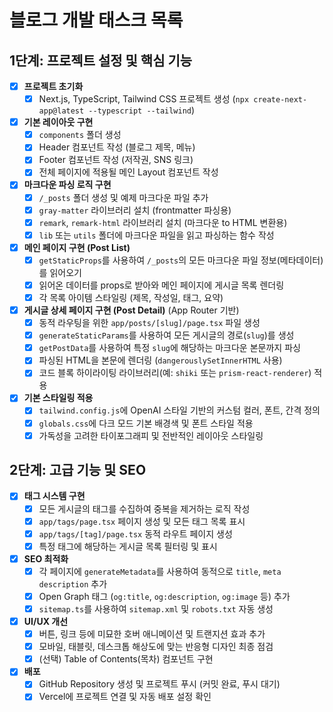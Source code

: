 # 블로그 개발 태스크 목록

## 1단계: 프로젝트 설정 및 핵심 기능

- [x] **프로젝트 초기화**
  - [x] Next.js, TypeScript, Tailwind CSS 프로젝트 생성 (`npx create-next-app@latest --typescript --tailwind`)
- [x] **기본 레이아웃 구현**
  - [x] `components` 폴더 생성
  - [x] Header 컴포넌트 작성 (블로그 제목, 메뉴)
  - [x] Footer 컴포넌트 작성 (저작권, SNS 링크)
  - [x] 전체 페이지에 적용될 메인 Layout 컴포넌트 작성
- [x] **마크다운 파싱 로직 구현**
  - [x] `/_posts` 폴더 생성 및 예제 마크다운 파일 추가
  - [x] `gray-matter` 라이브러리 설치 (frontmatter 파싱용)
  - [x] `remark`, `remark-html` 라이브러리 설치 (마크다운 to HTML 변환용)
  - [x] `lib` 또는 `utils` 폴더에 마크다운 파일을 읽고 파싱하는 함수 작성
- [x] **메인 페이지 구현 (Post List)**
  - [x] `getStaticProps`를 사용하여 `/_posts`의 모든 마크다운 파일 정보(메타데이터)를 읽어오기
  - [x] 읽어온 데이터를 props로 받아와 메인 페이지에 게시글 목록 렌더링
  - [x] 각 목록 아이템 스타일링 (제목, 작성일, 태그, 요약)
- [x] **게시글 상세 페이지 구현 (Post Detail)** (App Router 기반)
  - [x] 동적 라우팅을 위한 `app/posts/[slug]/page.tsx` 파일 생성
  - [x] `generateStaticParams`를 사용하여 모든 게시글의 경로(`slug`)를 생성
  - [x] `getPostData`를 사용하여 특정 `slug`에 해당하는 마크다운 본문까지 파싱
  - [x] 파싱된 HTML을 본문에 렌더링 (`dangerouslySetInnerHTML` 사용)
  - [x] 코드 블록 하이라이팅 라이브러리(예: `shiki` 또는 `prism-react-renderer`) 적용
- [x] **기본 스타일링 적용**
  - [x] `tailwind.config.js`에 OpenAI 스타일 기반의 커스텀 컬러, 폰트, 간격 정의
  - [x] `globals.css`에 다크 모드 기본 배경색 및 폰트 스타일 적용
  - [x] 가독성을 고려한 타이포그래피 및 전반적인 레이아웃 스타일링

## 2단계: 고급 기능 및 SEO

- [x] **태그 시스템 구현**
  - [x] 모든 게시글의 태그를 수집하여 중복을 제거하는 로직 작성
  - [x] `app/tags/page.tsx` 페이지 생성 및 모든 태그 목록 표시
  - [x] `app/tags/[tag]/page.tsx` 동적 라우트 페이지 생성
  - [x] 특정 태그에 해당하는 게시글 목록 필터링 및 표시
- [x] **SEO 최적화**
  - [x] 각 페이지에 `generateMetadata`를 사용하여 동적으로 `title`, `meta description` 추가
  - [x] Open Graph 태그 (`og:title`, `og:description`, `og:image` 등) 추가
  - [x] `sitemap.ts`를 사용하여 `sitemap.xml` 및 `robots.txt` 자동 생성
- [x] **UI/UX 개선**
  - [x] 버튼, 링크 등에 미묘한 호버 애니메이션 및 트랜지션 효과 추가
  - [x] 모바일, 태블릿, 데스크톱 해상도에 맞는 반응형 디자인 최종 점검
  - [x] (선택) Table of Contents(목차) 컴포넌트 구현
- [x] **배포**
  - [x] GitHub Repository 생성 및 프로젝트 푸시 (커밋 완료, 푸시 대기)
  - [x] Vercel에 프로젝트 연결 및 자동 배포 설정 확인
